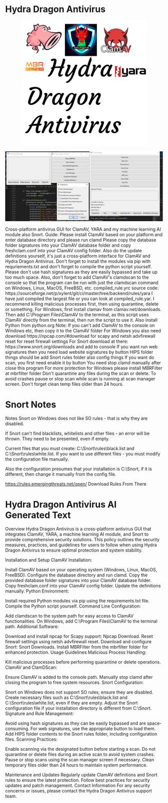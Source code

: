 # Hydra Dragon Antivirus
<p align="center">
<img src="assets/HydraDragonAntivirus.png" width= 400px>
</p>
<p align="center">
<img src="assets/HydraDragonAntivirusGUI.png" width= 800px>
</p>
Cross-platform antivirus GUI for ClamAV, YARA and my machine learning AI module also Snort.
Guide:
Please install ClamAV based on your platform and enter database directory and please run clamd
Please copy the database folder signatures into your ClamAV database folder and copy freshclam.conf into your ClamAV config folder.
Also do the update definitions yourself, it's just a cross-platform interface for ClamAV and Hydra Dragon Antivirus.
Don't forget to install the modules via pip with requriements.txt and don't forget to compile the python script yourself.
Please don't use hash signatures as they are easily bypassed and take up too much space.
Also, don't forget to add ClamAV's clamdscan to the console so that the program can be run with just the clamdscan command on Windows, Linux, MacOS, FreeBSD, etc.
compiled_rule.yrc source code: https://sourceforge.net/p/xylent/git/ci/master/tree/backend/rules/yara I have just compiled the largest file or you can look at compiled_rule.yar.
I recommend killing malicious processes first, then using quarantine, delete or something. For Windows, first install clamav from clamav.net/downloads.
Then add C:\Program Files\ClamAV to the terminal, as this script uses ClamAV directly from the terminal, then run the script to use it. 
Also install Python from python.org Note: If you can't add ClamAV to the console on Windows etc, then copy it to the ClamAV folder
For Windows you also need download https://npcap.com/#download for scapy and netsh advfirewall reset for reset firewall settings
For Snort download at there: https://www.snort.org/downloads and add to console
If you want run web signatures then you need load website signatures by button
HIPS folder things should be add Snort rules folder also config things
If you want do scan, you first need enable it by button
You need stop clamd manually after close this program
For more protection for Windows please install MBRFilter at mbrfilter folder
Don't quarantine any files during the scan or delete.
To avoid crashes pause or stop scan while scan is running at scan manager screen.
Don't forget clean temp files older than 24 hours.

# Snort Notes
Notes
Snort on Windows does not like SO rules - that is why they are disabled.

If Snort can't find blacklists, whitelists and other files - an error will be thrown. They need to be presented, even if empty.

Current files that you must create: C:\Snort\rules\black.list and C:\Snort\rules\white.list. If you want to use different files - you must modify the configuration file manually.

Also the configuration presumes that your installation is C:\Snort, if it is different, then change it manually from the config file.

https://rules.emergingthreats.net/open/ Download Rules From There

# Hydra Dragon Antivirus AI Generated Text
Overview
Hydra Dragon Antivirus is a cross-platform antivirus GUI that integrates ClamAV, YARA, a machine learning AI module, and Snort to provide comprehensive security solutions. This policy outlines the security measures, practices, and guidelines for users to follow when using Hydra Dragon Antivirus to ensure optimal protection and system stability.

Installation and Setup
ClamAV Installation:

Install ClamAV based on your operating system (Windows, Linux, MacOS, FreeBSD).
Configure the database directory and run clamd.
Copy the provided database folder signatures into your ClamAV database folder.
Copy freshclam.conf into your ClamAV config folder.
Update the definitions manually.
Python Environment:

Install required Python modules via pip using the requirements.txt file.
Compile the Python script yourself.
Command Line Configuration:

Add clamdscan to the system path for easy access to ClamAV functionalities.
On Windows, add C:\Program Files\ClamAV to the terminal path.
Additional Software:

Download and install npcap for Scapy support: Npcap Download.
Reset firewall settings using netsh advfirewall reset.
Download and configure Snort: Snort Downloads.
Install MBRFilter from the mbrfilter folder for enhanced protection.
Usage Guidelines
Malicious Process Handling:

Kill malicious processes before performing quarantine or delete operations.
ClamAV and ClamDScan:

Ensure ClamAV is added to the console path.
Manually stop clamd after closing the program to free system resources.
Snort Configuration:

Snort on Windows does not support SO rules; ensure they are disabled.
Create necessary files such as C:\Snort\rules\black.list and C:\Snort\rules\white.list, even if they are empty.
Adjust the Snort configuration file if your installation directory is different from C:\Snort.
Signature and Rule Management:

Avoid using hash signatures as they can be easily bypassed and are space-consuming.
For web signatures, use the appropriate button to load them.
Add HIPS folder contents to the Snort rules folder, including configuration files.
Scanning Practices:

Enable scanning via the designated button before starting a scan.
Do not quarantine or delete files during an active scan to avoid system crashes.
Pause or stop scans using the scan manager screen if necessary.
Clean temporary files older than 24 hours to maintain system performance.

Maintenance and Updates
Regularly update ClamAV definitions and Snort rules to ensure the latest protection.
Follow best practices for security updates and patch management.
Contact Information
For any security concerns or issues, please contact the Hydra Dragon Antivirus support team.